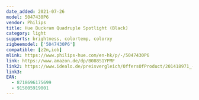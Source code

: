 ```yaml
---
date_added: 2021-07-26
model: 5047430P6
vendor: Philips
title: Hue Buckram Quadruple Spotlight (Black)
category: light
supports: brightness, colortemp, colorxy
zigbeemodel: ['5047430P6']
compatible: [z2m,iob]
mlink: https://www.philips-hue.com/en-hk/p/-/5047430P6
link: https://www.amazon.de/dp/B088S1YPMF
link2: https://www.idealo.de/preisvergleich/OffersOfProduct/201418971_-hue-white-ambiance-buckram-4er-spot-bluetooth-schwarz-philips.html
link3: 
EAN: 
  - 8718696175699
  - 915005919001
---
```


